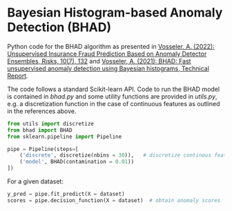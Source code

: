 # Bayesian Histogram-based Anomaly Detection (BHAD)

Python code for the BHAD algorithm as presented in [Vosseler, A. (2022): Unsupervised Insurance Fraud Prediction Based on Anomaly Detector Ensembles, Risks, 10(7), 132](https://www.mdpi.com/2227-9091/10/7/132) and [Vosseler, A. (2021): BHAD: Fast unsupervised anomaly detection using Bayesian histograms, Technical Report](https://www.researchgate.net/publication/364265660_BHAD_Fast_unsupervised_anomaly_detection_using_Bayesian_histograms). 

The code follows a standard Scikit-learn API. Code to run the BHAD model is contained in *bhad.py* and some utility functions are provided in *utils.py*, e.g. a discretization function in the case of continuous features as outlined in the references above. 



```python
from utils import discretize
from bhad import BHAD
from sklearn.pipeline import Pipeline

pipe = Pipeline(steps=[
    ('discrete', discretize(nbins = 30)),   # discretize continous features
    ('model', BHAD(contamination = 0.01))     
])
```

For a given dataset:

```python
y_pred = pipe.fit_predict(X = dataset)        
scores = pipe.decision_function(X = dataset)  # obtain anomaly scores
```
